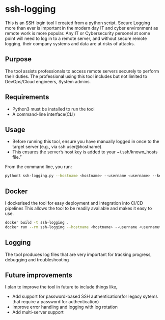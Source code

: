 # ssh-logging
This is an SSH login tool I created from a python script.
Secure Logging more than ever is important in the modern day IT and cyber environment as remote work is more popular.
Any IT or Cybersecurity personel at some point will need to log in to a remote server, and without secure remote logging, their company systems and data are at risks of attacks.

## Purpose 
The tool assists professionals to access remote servers securely to perform their duties. 
The professional using this tool includes but not limited to DevOps/Cloud engineers, System admins.

## Requirements
- Python3 must be installed to run the tool
- A command-line interface(CLI)

## Usage
- Before running this tool, ensure you have manually logged in once to the target server (e.g., via ssh user@hostname).
- This ensures the server’s host key is added to your ~/.ssh/known_hosts file.”

From the command line, you run:
```bash
python3 ssh-logging.py --hostname <hostname> --username <username> --key <key> --command <command>
   ```

## Docker
I dockerised the tool for easy deployment and integration into CI/CD pipelines
This allows the tool to be readily available and makes it easy to use.
```bash
docker build -t ssh-logging .
docker run --rm ssh-logging --hostname <hostname> --username <username> --key <key> --command <command>
   ```

## Logging
The tool produces log files that are very important for tracking progress, debugging and troubleshooting

## Future improvements
I plan to improve the tool in future to include things like, 
- Add support for password-based SSH authentication(for legacy sytems that require a password for authentication)
- Improve error handling and logging with log rotation
- Add multi-server support
